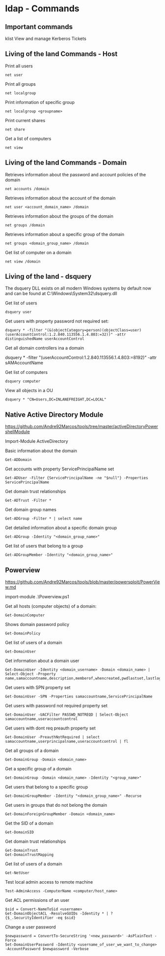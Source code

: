 # ldap - Commands

## Important commands

klist    View and manage Kerberos Tickets


## Living of the land Commands - Host

Print all users

    net user

Print all groups

    net localgroup

Print information of specific group

    net localgroup <groupname>

Print current shares

    net share

Get a list of computers

    net view



## Living of the land Commands - Domain

Retrieves information about the password and account policies of the domain

    net accounts /domain

Retrieves information about the account of the domain

    net user <account_domain_name> /domain

Retrieves information about the groups of the domain

    net groups /domain

Retrieves information about a specific group of the domain

    net groups <domain_group_name> /domain

Get list of computer on a domain

    net view /domain

## Living of the land - dsquery

The dsquery DLL exists on all modern Windows systems by default now and can be found at C:\Windows\System32\dsquery.dll

Get list of users

    dsquery user

Get users with property password not required set:

    dsquery * -filter "(&(objectCategory=person)(objectClass=user)(userAccountControl:1.2.840.113556.1.4.803:=32))" -attr distinguishedName userAccountControl


Get all domain controllers ina a domain

dsquery * -filter "(userAccountControl:1.2.840.113556.1.4.803:=8192)" -attr sAMAccountName

Get list of computers

    dsquery computer

View all objects in a OU

    dsquery * "CN=Users,DC=INLANEFREIGHT,DC=LOCAL"





## Native Active Directory Module

https://github.com/Andre92Marcos/tools/tree/master/activeDirectoryPowershellModule

Import-Module ActiveDirectory

Basic information about the domain

    Get-ADDomain

Get accounts with property ServicePrincipalName set

    Get-ADUser -Filter {ServicePrincipalName -ne "$null"} -Properties ServicePrincipalName

Get domain trust relationships

    Get-ADTrust -Filter *

Get domain group names

    Get-ADGroup -Filter * | select name

Get detailed information about a specific domain group

    Get-ADGroup -Identity "<domain_group_name>"

Get list of users that belong to a group

    Get-ADGroupMember -Identity "<domain_group_name>"


## Powerview

https://github.com/Andre92Marcos/tools/blob/master/powersploit/PowerView.md

import-module .\Powerview.ps1


Get all hosts (computer objects) of a domain:

    Get-DomainComputer

Shows domain password policy

    Get-DomainPolicy

Get list of users of a domain

    Get-DomainUser

Get information about a domain user

    Get-DomainUser -Identity <domain_username> -Domain <domain_name> | Select-Object -Property name,samaccountname,description,memberof,whencreated,pwdlastset,lastlogontimestamp,accountexpires,admincount,userprincipalname,serviceprincipalname,useraccountcontrol

Get users with SPN property set

    Get-DomainUser -SPN -Properties samaccountname,ServicePrincipalName

Get users with password not required property set

    Get-DomainUser -UACFilter PASSWD_NOTREQD | Select-Object samaccountname,useraccountcontrol

Get users with dont req preauth property set

    Get-DomainUser -PreauthNotRequired | select samaccountname,userprincipalname,useraccountcontrol | fl

Get all groups of a domain

    Get-DomainGroup -Domain <domain_name>

Get a specific group of a domain

    Get-DomainGroup -Domain <domain_name> -Identity "<group_name>"

Get users that belong to a specific group

    Get-DomainGroupMember -Identity "<domain_group_name>" -Recurse

Get users in groups that do not belong the domain

    Get-DomainForeignGroupMember -Domain <domain_name>


Get the SID of a domain

    Get-DomainSID

Get domain trust relationships

    Get-DomainTrust
    Get-DomainTrustMapping

Get list of users of a domain

    Get-NetUser

Test local admin access to remote machine

    Test-AdminAccess -ComputerName <computer/host_name>

Get ACL permissions of an user

    $sid = Convert-NameToSid <username>
    Get-DomainObjectACL -ResolveGUIDs -Identity * | ? {$_.SecurityIdentifier -eq $sid}

Change a user password

    $newpassword = ConvertTo-SecureString '<new_password>' -AsPlainText -Force
    Set-DomainUserPassword -Identity <username_of_user_we_want_to_change> -AccountPassword $newpassword -Verbose
